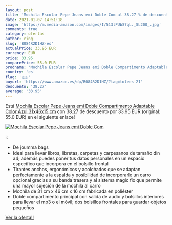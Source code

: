 ```yaml
---
layout: post
title: 'Mochila Escolar Pepe Jeans emi Doble Com al 38.27 % de descuento'
date: 2021-01-07 14:51:18
image: 'https://m.media-amazon.com/images/I/513lPUbS7qL._SL200_.jpg'
comments: true
category: ofertas
author: ring
slug: 'B084R2D1HZ-es'
actualPrice: 33.95 EUR
currency: EUR
price: 33.95
comparePrice: 55.0 EUR
prodname: 'Mochila Escolar Pepe Jeans emi Doble Compartimento Adaptable  Color Azul  31x46x15 cm'
country: 'es'
flag: '🇪🇸'
buyurl: 'https://www.amazon.es/dp/B084R2D1HZ/?tag=tolees-21'
descuento: '38.27'
average: '33.95'
---
```


Está [Mochila Escolar Pepe Jeans emi Doble Compartimento Adaptable  Color Azul  31x46x15 cm](https://www.amazon.es/dp/B084R2D1HZ/?tag=tolees-21) con 38.27 de descuento por 33.95 EUR (original: 55.0 EUR) en el siguiente enlace!

[![Mochila Escolar Pepe Jeans emi Doble Com](https://m.media-amazon.com/images/I/513lPUbS7qL._SL200_.jpg)](https://www.amazon.es/dp/B084R2D1HZ/?tag=tolees-21)

ℹ️:

- De joumma bags
- Ideal para llevar libros, libretas, carpetas y carpesanos de tamaño din a4; además puedes poner tus datos personales en un espacio específico que incorpora en el bolsillo frontal
- Tirantes anchos, ergonómicos y acolchados que se adaptan perfectamente a la espalda y posibilidad de incorporarle un carro opcional gracias a su banda trasera y al sistema magic fix que permite una mayor sujeción de la mochila al carro
- Mochila de 31 cm x 46 cm x 16 cm fabricada en poliéster
- Doble compartimento principal con salida de audio y bolsillos interiores para llevar el mp3 o el móvil; dos bolsillos frontales para guardar objetos pequeños

[Ver la oferta!!](https://www.amazon.es/dp/B084R2D1HZ/?tag=tolees-21)
